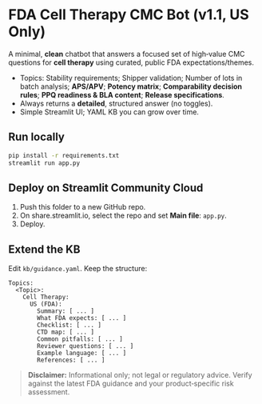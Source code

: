 # FDA Cell Therapy CMC Bot (v1.1, US Only)

A minimal, **clean** chatbot that answers a focused set of high‑value CMC questions for **cell therapy** using curated, public FDA expectations/themes.
- Topics: Stability requirements; Shipper validation; Number of lots in batch analysis; **APS/APV**; **Potency matrix**; **Comparability decision rules**; **PPQ readiness & BLA content**; **Release specifications**.
- Always returns a **detailed**, structured answer (no toggles).
- Simple Streamlit UI; YAML KB you can grow over time.

## Run locally
```bash
pip install -r requirements.txt
streamlit run app.py
```

## Deploy on Streamlit Community Cloud
1. Push this folder to a new GitHub repo.
2. On share.streamlit.io, select the repo and set **Main file**: `app.py`.
3. Deploy.

## Extend the KB
Edit `kb/guidance.yaml`. Keep the structure:
```
Topics:
  <Topic>:
    Cell Therapy:
      US (FDA):
        Summary: [ ... ]
        What FDA expects: [ ... ]
        Checklist: [ ... ]
        CTD map: [ ... ]
        Common pitfalls: [ ... ]
        Reviewer questions: [ ... ]
        Example language: [ ... ]
        References: [ ... ]
```

> **Disclaimer:** Informational only; not legal or regulatory advice. Verify against the latest FDA guidance and your product‑specific risk assessment.
